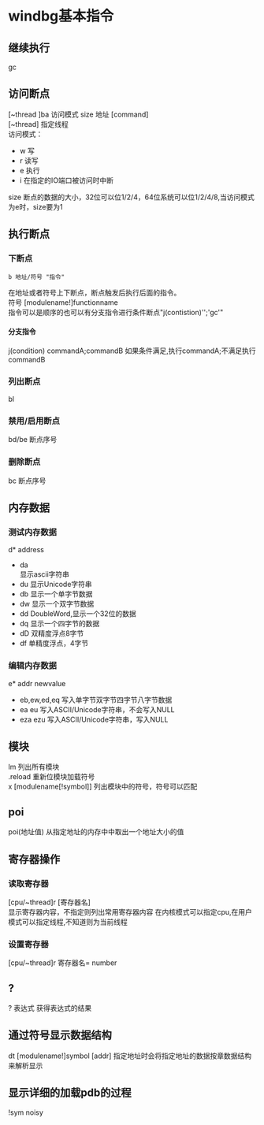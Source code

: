 # windbg基本指令
## 继续执行
gc
## 访问断点
[~thread ]ba 访问模式 size 地址 [command]   
[~thread] 指定线程      
访问模式：
+ w 写
+ r 读写
+ e 执行
+ i 在指定的IO端口被访问时中断      

size 断点的数据的大小，32位可以位1/2/4，64位系统可以位1/2/4/8,当访问模式为e时，size要为1
## 执行断点
### 下断点
```
b 地址/符号 "指令"
```
在地址或者符号上下断点，断点触发后执行后面的指令。  
符号  [modulename!]functionname     
指令可以是顺序的也可以有分支指令进行条件断点"j(contistion)'';'gc'"
#### 分支指令
j(condition) commandA;commandB
如果条件满足,执行commandA;不满足执行commandB
### 列出断点
bl
### 禁用/启用断点
bd/be 断点序号
### 删除断点        
bc 断点序号

## 内存数据
### 测试内存数据
d* address
+ da            
显示ascii字符串
+ du
显示Unicode字符串
+ db
显示一个单字节数据
+ dw
显示一个双字节数据
+ dd
DoubleWord,显示一个32位的数据
+ dq
显示一个四字节的数据
+ dD
双精度浮点8字节
+ df
单精度浮点，4字节

### 编辑内存数据
e* addr newvalue
+ eb,ew,ed,eq
写入单字节双字节四字节八字节数据
+ ea eu
写入ASCII/Unicode字符串，不会写入NULL
+ eza ezu
写入ASCII/Unicode字符串，写入NULL
## 模块
lm     列出所有模块     
.reload 重新位模块加载符号      
x [modulename[!symbol]] 列出模块中的符号，符号可以匹配


## poi
poi(地址值) 从指定地址的内存中中取出一个地址大小的值

## 寄存器操作
### 读取寄存器
[cpu/~thread]r [寄存器名]    
显示寄存器内容，不指定则列出常用寄存器内容
在内核模式可以指定cpu,在用户模式可以指定线程,不知道则为当前线程
### 设置寄存器
[cpu/~thread]r 寄存器名= number
## ?
? 表达式 获得表达式的结果

## 通过符号显示数据结构
dt [modulename!]symbol [addr]
指定地址时会将指定地址的数据按章数据结构来解析显示


## 显示详细的加载pdb的过程
!sym noisy